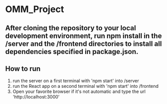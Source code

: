 # OMM_Project
## After cloning the repository to your local development environment, run npm install in the /server and the /frontend directories to install all dependencies specified in package.json.

## How to run
1. run the server on a first terminal with 'npm start' into /server
2. run the React app on a second terminal with 'npm start' into /frontend
3. Open your favorite browser if it's not automatic and type the url 'http://localhost:3000'